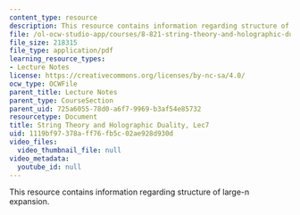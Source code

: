 ```yaml
---
content_type: resource
description: This resource contains information regarding structure of large-n expansion.
file: /ol-ocw-studio-app/courses/8-821-string-theory-and-holographic-duality-fall-2014/1119bf97378aff76fb5c02ae928d930d_MIT8_821S15_Lec7.pdf
file_size: 218315
file_type: application/pdf
learning_resource_types:
- Lecture Notes
license: https://creativecommons.org/licenses/by-nc-sa/4.0/
ocw_type: OCWFile
parent_title: Lecture Notes
parent_type: CourseSection
parent_uid: 725a6055-78d0-a6f7-9969-b3af54e85732
resourcetype: Document
title: String Theory and Holographic Duality, Lec7
uid: 1119bf97-378a-ff76-fb5c-02ae928d930d
video_files:
  video_thumbnail_file: null
video_metadata:
  youtube_id: null
---
```

This resource contains information regarding structure of large-n expansion.